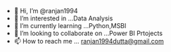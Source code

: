 - 👋 Hi, I’m @ranjan1994
- 👀 I’m interested in ...Data Analysis
- 🌱 I’m currently learning ...Python,MSBI
- 💞️ I’m looking to collaborate on ...Power BI Prtojects
- 📫 How to reach me ... ranjan1994dutta@gmail.com

<!---
ranjan1994/ranjan1994 is a ✨ special ✨ repository because its `README.md` (this file) appears on your GitHub profile.
You can click the Preview link to take a look at your changes.
--->
